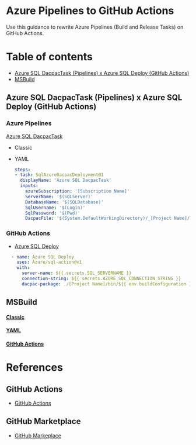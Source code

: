 # Azure Pipelines to GitHub Actions
Use this guidance to rewrite Azure Pipelines (Build and Release Tasks) on GitHub Actions.

Table of contents
=================

<!--ts-->
   * [Azure SQL DacpacTask (Pipelines) x Azure SQL Deploy (GitHub Actions)](#Azure-SQL)
   * [MSBuild](#MSBuild)
    
<!--te-->

## Azure SQL DacpacTask (Pipelines) x Azure SQL Deploy (GitHub Actions)

### Azure Pipelines
[Azure SQL DacpacTask](https://github.com/microsoft/azure-pipelines-tasks/tree/master/Tasks/SqlAzureDacpacDeploymentV1)
- Classic

- YAML
  ```yaml
  steps:
  - task: SqlAzureDacpacDeployment@1
    displayName: 'Azure SQL DacpacTask'
    inputs:
      azureSubscription: '[Subscription Name]'
      ServerName: '$(SQLServer)'
      DatabaseName: '$(SQLDatabase)'
      SqlUsername: '$(Login)'
      SqlPassword: '$(Pwd)'
      DacpacFile: '$(System.DefaultWorkingDirectory)/_[Project Name]/drop/[Project Name]/bin/Release/[Project Name].dacpac'
  ```
### GitHub Actions
- [Azure SQL Deploy](https://github.com/marketplace/actions/azure-sql-deploy)
```yaml
  - name: Azure SQL Deploy
    uses: Azure/sql-action@v1
    with:
      server-name: ${{ secrets.SQL_SERVERNAME }}
      connection-string: ${{ secrets.AZURE_SQL_CONNECTION_STRING }}
      dacpac-package: ./[Project Name]/bin/${{ env.buildConfiguration }}/GHA-SSDT.dacpac
```

## MSBuild
#### [Classic](#tab/classic/)
#### [YAML](#tab/yaml/)
#### [GitHub Actions](#tab/gha/)

# References
## GitHub Actions
- [GitHub Actions](https://github.com/features/actions)
## GitHub Marketplace
- [GitHub Markeplace](https://github.com/marketplace?type=actions)
